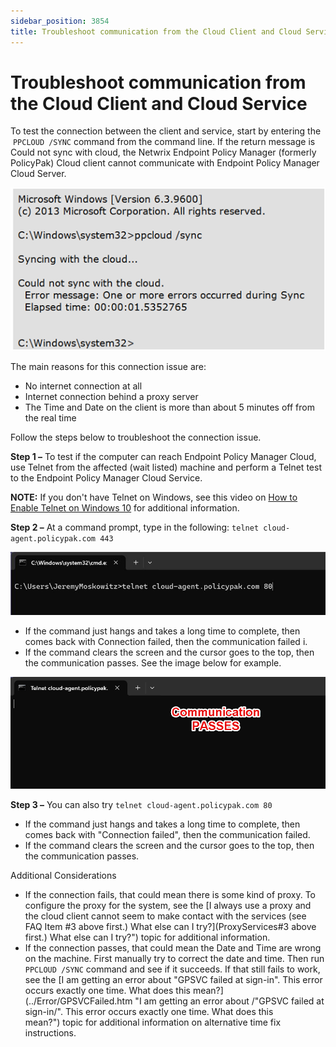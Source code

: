 ```yaml
---
sidebar_position: 3854
title: Troubleshoot communication from the Cloud Client and Cloud Service
---
```


# Troubleshoot communication from the Cloud Client and Cloud Service

To test the connection between the client and service, start by entering the  `PPCLOUD /SYNC` command from the command line. If the return message is Could not sync with cloud, the Netwrix Endpoint Policy Manager (formerly PolicyPak) Cloud client cannot communicate with Endpoint Policy Manager Cloud Server.

![](../../../../../../static/images/PolicyPak/Content/Resources/Images/Troubleshooting/Cloud/256_1_pp-faq-000001.png)

The main reasons for this connection issue are:

* No internet connection at all
* Internet connection behind a proxy server
* The Time and Date on the client is more than about 5 minutes off from the real time

Follow the steps below to troubleshoot the connection issue.

**Step 1 –** To test if the computer can reach Endpoint Policy Manager Cloud, use Telnet from the affected (wait listed) machine and perform a Telnet test to the Endpoint Policy Manager Cloud Service.

**NOTE:** If you don't have Telnet on Windows, see this video on [How to Enable Telnet on Windows 10](https://www.youtube.com/watch?v=ghGAfmz4gaA "How to Enable Telnet on Windows 10") for additional information.

**Step 2 –** At a command prompt, type in the following: `telnet cloud-agent.policypak.com 443`

![Telnet Cloud Agent Script](../../../../../../static/images/PolicyPak/Content/Resources/Images/Troubleshooting/Cloud/TelnetCloudAgent.jpg "Telnet Cloud Agent Script")

* If the command just hangs and takes a long time to complete, then comes back with Connection failed, then the communication failed i.
* If the command clears the screen and the cursor goes to the top, then the communication passes. See the image below for example.

![Communication Passes](../../../../../../static/images/PolicyPak/Content/Resources/Images/Troubleshooting/Cloud/CommunicationPasses.png "Communication Passes")

**Step 3 –** You can also try `telnet cloud-agent.policypak.com 80`

* If the command just hangs and takes a long time to complete, then comes back with "Connection failed", then the communication failed.
* If the command clears the screen and the cursor goes to the top, then the communication passes.

Additional Considerations

* If the connection fails, that could mean there is some kind of proxy. To configure the proxy for the system, see the [I always use a proxy and the cloud client cannot seem to make contact with the services (see FAQ Item #3 above first.) What else can I try?](ProxyServices#3 above first.) What else can I try?") topic for additional information.
* If the connection passes, that could mean the Date and Time are wrong on the machine. First manually try to correct the date and time. Then run `PPCLOUD /SYNC` command and see if it succeeds. If that still fails to work, see the [I am getting an error about "GPSVC failed at sign-in". This error occurs exactly one time. What does this mean?](../Error/GPSVCFailed.htm "I am getting an error about /"GPSVC failed at sign-in/". This error occurs exactly one time. What does this mean?") topic for additional information on alternative time fix instructions.